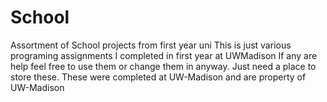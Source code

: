 # School
Assortment of School projects from first year uni
This is just various programing assignments I completed in first year at UWMadison
If any are help feel free to use them or change them in anyway. Just need a place to store these.
These were completed at UW-Madison and are property of UW-Madison
